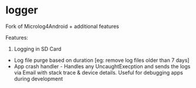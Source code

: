 # logger
Fork of Microlog4Android + additional features


Features:

1. Logging in SD Card
* Log file purge based on duration [eg: remove log files older than 7 days]
* App crash handler - Handles any UncaughtExecption and sends the logs via Email with stack trace & device details. Useful for debugging apps during development
